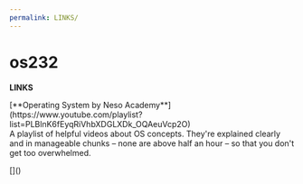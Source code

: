 ```yaml
---
permalink: LINKS/
---
```

# os232
**LINKS**</br>
<p></p>
[**Operating System by Neso Academy**](https://www.youtube.com/playlist?list=PLBlnK6fEyqRiVhbXDGLXDk_OQAeuVcp2O)<br>A playlist of helpful videos about OS concepts. They're explained clearly and in manageable chunks – none are above half an hour – so that you don't get too overwhelmed.
<p>[]()</p>
